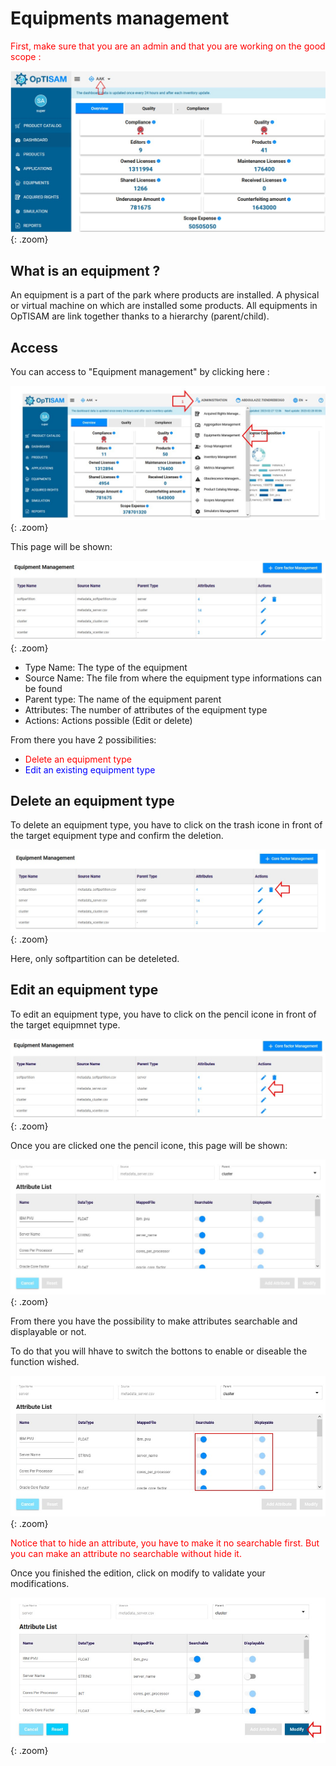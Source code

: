 <link rel="stylesheet" href="../../../css/enlargeImage.css" />

# Equipments management

<span style="color:red">First, make sure that you are an admin and that you are working on the good scope :</span>

![select APM](../../img/goodScope.jpg){: .zoom}

## What is an equipment ? 

An equipment is a part of the park where products are installed. A physical or virtual machine on which are installed some products. All equipments in OpTISAM are link together thanks to a hierarchy (parent/child).

## Access

You can access to "Equipment management" by clicking here :

![select APM](../../img/equipMana/access.jpg){: .zoom}
<!--
## Possibilities

You can do 3 things from there :  
- <span style="color:red">Add a new equipment type</span> ([here](#add-a-new-equipment-type))  
- <span style="color:blue">Edit an existing equipment type</span> ([here](#Edit-an-existing-equipment-type))  
- <span style="color:orange">See the details of an existing equipment type</span> ([here](#see-the-details-of-an-existing-equipment-type))  
- <span style="color:green"> Edit 

![select APM](../../img/equipMana/firstemu.jpg){: .zoom}

## Add a new equipment type (only for specific scopes)

### Example of metadata file

In order to build a metadata file, you must know the attributes of the equipment type that you want to create.  
Then you have to create a CSV file with all of the attributes. Let's take an example :  

![select APM](../../img/equipMana/metadataExcel.jpg){: .zoom}

In this screenshot, you can see the metadata_server.csv with all of the attributes :  
- server_code [...] server_coresNumber : Attributes of the server  
- parent_id : The id that will be mapped to the parent of server (here "cluster")  

This metadata files must be CSV with ";" separator, a "UTF-8" encoding and no spaces or special characters.  

Example :  
- You can download all the metadata files for the generic template [here](../../excel/metadata.zip) as an exemple  
In the case of these files the cluster is the parent of the server for example.  

### Import the metadata file(s) 

You have to import a CSV metadata file that contains all the attributes of your new equipment including including the foreign key refering to the primary key of his parent if it has one (e.g : in the metadata file of "servers", there must be an attribute "cluster_code" refering to the cluster that contains the "server").  

**An equipment type can only have ONE and only ONE parent.**

In order to do this, go to "Data Management" and "Metadata" :

![select APM](../../img/equipMana/metadataFirstu.jpg){: .zoom}

Click on "Upload Files" :

![select APM](../../img/equipMana/metadataUpu.jpg){: .zoom}

Click on the "Browse" button and select the CSV metadata file(s) (you can upload multiple files at the same time).

![select APM](../../img/equipMana/metadataUp2.jpg){: .zoom}

Click on "Submit" when you have selected all the files that you want to upload.

### Create the new equipment type

Once you have uploaded the metadata file for your equipment, you can create the equipment in optisam. For that, go back to "Equipment Management" :

![select APM](../../img/equipMana/accessu.jpg){: .zoom}

<span style="color:red">Add the equipment types in the right order so you can select the "Parent" (e.g : if a cluster contains servers, start by adding "cluster", then add "server", and so on).</span>

Click on "Add Equipment Type" : 

![select APM](../../img/equipMana/createEquipmentu.jpg){: .zoom}

You will have this screen :

![select APM](../../img/equipMana/addEquip.jpg){: .zoom}

You can see these different fields :  
- "Type Name" : Write the name of your choice for your new equipment type  
- "Source" : Choose the metadata file that defines your new equipment type  
- "Parent" : Choose the parent of your new equipment type (if it has one)

Once you have filled in all the fields, you can click on "Add Attributes" to add a new attribute to your new equipment type and you will see this :

![select APM](../../img/equipMana/addEquip2.jpg){: .zoom}

In the different fields :  
- "Attribute Name" : Write the name of your choice for the new attribute (without spaces or special characters)  
- "Primary Key" : Tick it if this is the primary key of your equipment type  
- "Displayable" : Tick it if you want to have this attribute displayed in the table of equipment type  
- "Search" : Tick it if you want to be able to search your equipment type by this attribute  
- "ParentId" : Tick it if the attribute is the ID of your equipment type's parent  
- "Data Type" : Choose "int", "float" or "string" depending on the attribute  
- "Mapped to" : Choose the column of the "Source" file to which the attribute refers  

In the example from the screenshot above, the new equipment type is cluster (its parent is the equipment type "vcenter") and its attributes are :   
- cluster_code : Primary key (displayable and searchable) refers to "cluster_code" in the CSV file  
- cluster_name : The name of the cluster (displayable and searchable) that refers to "cluster_name" in the CSV file  
- vcenter_code : The ID of the parent vcenter (displayable and searchable) that refers to "parent_id" in the CSV file  

Then click on :  
- "Add Attribute" if you want to add another attribute  
- "Create" if you have added all of the attributes  

When you click on "Create", it's over, you have created a new equipment type !

## Edit an existing equipment type (only for specific scopes)

If you want to edit an existing equipment type, you will have this screen :

![select APM](../../img/equipMana/editEquip.jpg){: .zoom}

From there, you can click on "Add Attribute" to add an attribute, you can follow the same guide as in "Add a new equipment type" but you will have to validate by clicking "Modify" instead of "Create".

## See the details of an existing equipment type

You can check all of the attributes of your equipment type and their details :

![select APM](../../img/equipMana/details.jpg){: .zoom}
-->

This page will be shown:

![select APM](../../img/equipMana/presentation.jpg){: .zoom}

- Type Name: The type of the equipment
- Source Name: The file from where the equipment type informations can be found
- Parent type: The name of the equipment parent
- Attributes: The number of attributes of the equipment type
- Actions: Actions possible (Edit or delete)

From there you have 2 possibilities:

- <span style="color:red">Delete an equipment type</span>  
- <span style="color:blue">Edit an existing equipment type</span> 

## Delete an equipment type

To delete an equipment type, you have to click on the trash icone in front of the target equipment type and confirm the deletion.

![select APM](../../img/equipMana/delete.jpg){: .zoom}

Here, only softpartition can be deteleted.

## Edit an equipment type

To edit an equipment type, you have to click on the pencil icone in front of the target equipmnet type. 

![select APM](../../img/equipMana/edit.jpg){: .zoom}

Once you are clicked one the pencil icone, this page will be shown: 

![select APM](../../img/equipMana/edit2.jpg){: .zoom}

From there you have the possibility to make attributes searchable and displayable or not. 

To do that you will hhave to switch the bottons to enable or diseable the function wished.


![select APM](../../img/equipMana/edit3.jpg){: .zoom}

<span style="color:red"> Notice that to hide an attribute, you have to make it no searchable first. But you can make an attribute no searchable without hide it. </span>

Once you finished the edition, click on modify to validate your modifications. 

![select APM](../../img/equipMana/edit4.jpg){: .zoom}


<script src="../../../js/zoomImage.js"></script>